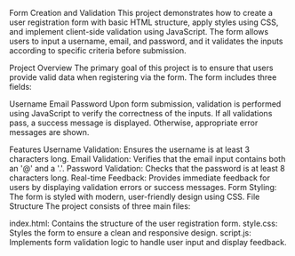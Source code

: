 Form Creation and Validation
This project demonstrates how to create a user registration form with basic HTML structure, apply styles using CSS, and implement client-side validation using JavaScript. The form allows users to input a username, email, and password, and it validates the inputs according to specific criteria before submission.

Project Overview
The primary goal of this project is to ensure that users provide valid data when registering via the form. The form includes three fields:

Username
Email
Password
Upon form submission, validation is performed using JavaScript to verify the correctness of the inputs. If all validations pass, a success message is displayed. Otherwise, appropriate error messages are shown.

Features
Username Validation: Ensures the username is at least 3 characters long.
Email Validation: Verifies that the email input contains both an '@' and a '.'.
Password Validation: Checks that the password is at least 8 characters long.
Real-time Feedback: Provides immediate feedback for users by displaying validation errors or success messages.
Form Styling: The form is styled with modern, user-friendly design using CSS.
File Structure
The project consists of three main files:

index.html: Contains the structure of the user registration form.
style.css: Styles the form to ensure a clean and responsive design.
script.js: Implements form validation logic to handle user input and display feedback.
